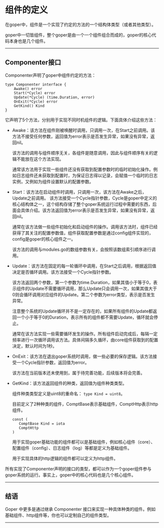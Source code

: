 # 组件的定义

在goper中，组件是一个实现了约定的方法的一个结构体类型（或者其他类型）。

goper中一切皆组件，整个goper是由一个一个组件组合而成的，goper的核心代码本身也是几个组件。

---
## Componenter接口
Componenter声明了goper中组件约定的方法：

```
type Componenter interface {
	Awake() error
	Start(*Cycle) error
	Update(*Cycle) (time.Duration, error)
	OnExit(*Cycle) error
	GetKind() Kind
}
```

它声明了5个方法，分别用于实现不同时机组件的逻辑。下面具体介绍这些方法：

- Awake：该方法在组件刚被唤醒时调用，只调用一次，在Start之前调用。该方法不接受任何参数，返回值为error表示是否发生异常，如果没有异常，返回nil。

   该方法的调用与组件顺序无关，各组件是随意调用，因此与组件顺序有关的逻辑不能放在这个方法实现。

   通常该方法用于实现一些组件还没有获取到配置参数时的临时初始化操作。例如日志组件还未获取到配置时，为保证日志得以记录，会赋值一个临时的日志实例，又例如为组件设置默认的配置参数。

- Start：该方法在启动组件时调用，只调用一次，该方法在Awake之后，Update之前调用。 该方法接受一个Cycle指针参数，Cycle是goper中定义的核心结构体之一，这个结构存储了整个goper系统运行过程中需要的东西，后面会具体介绍。该方法返回值为error表示是否发生异常，如果没有异常，返回nil。
   
   通常在该方法做一些组件初始化和启动组件的操作。调用该方法时，组件已经获得了其关注的配置参数值，组件获取配置参数是通过config组件实现的，config是goper的核心组件之一。

	 该方法的调用与modules.go的数组参数有关，会按照该数组索引顺序进行调用。

- Update：该方法在固定的每一轮循环中调用，在Start之后调用，根据返回值决定是否循环调用。该方法接受一个Cycle指针参数。

   该方法返回两个参数，第一个参数为time.Duration，如果其值小于等于0，表示组件的Update不需要循环调用，那么Update只会调用一次，如果其值大于0则会循环调用对应组件的Update。第二个参数为error类型，表示是否发生异常。

	 注意整个系统的Update循环并不是一定存在的，如果所有组件的Update都返回一个小于等于0的Duration，表示所有的组件都不需要Update，循环就会停止。

   通常在该方法实现一些需要循环发生的操作。所有组件启动完成后，每隔一定频率进行一次循环调用该方法。具体间隔多久循环，由core组件获取到的配置决定，默认时间为1秒。

- OnExit：该方法在退出goper系统时调用，做一些必要的保存逻辑。该方法接受一个Cycle指针参数，返回值为error。

   该方法在当前版本还未使用到，属于待完善功能，后续版本将会完善。

- GetKind：该方法返回组件的种类，返回值为组件种类类型。

   组件种类类型定义是uint8的重命名：
	 ```type Kind = uint8```。

	 目前定义了2种种类的组件，ComptBase表示基础组件，ComptHttp表示http组件。

	 ```
	 const (
		ComptBase Kind = iota
		ComptHttp
	)
	 ```
	 
	 用于实现goper基础功能的组件都可以是基础组件，例如核心组件（core）、配置组件（config）、日志组件（log）等都是定义为基础组件。

	 用于实现具体的http逻辑的组件都可以定义为http组件。

所有实现了Componenter声明的接口的类型，都可以作为一个goper组件参与goper系统的运行。事实上，goper中的核心代码也是几个核心组件。

---
## 结语
Goper 中更多是通过继承 Componenter 接口来实现一种具体种类的组件。例如基础组件、http组件等，你也可以定制自己的组件类型。

---
